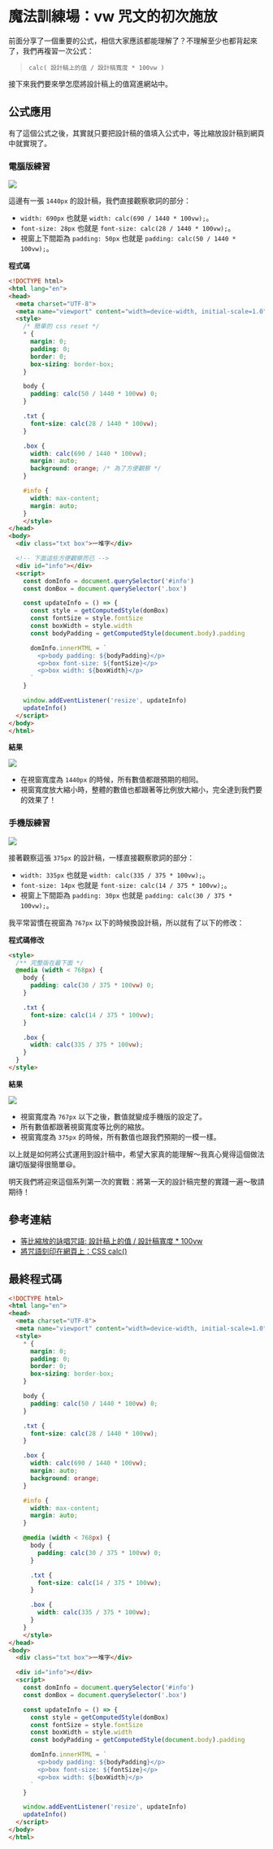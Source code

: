 # 魔法訓練場：vw 咒文的初次施放

前面分享了一個重要的公式，相信大家應該都能理解了？不理解至少也都背起來了，我們再複習一次公式：

> `calc( 設計稿上的值 / 設計稿寬度 * 100vw )`

接下來我們要來學怎麼將設計稿上的值寫進網站中。

## 公式應用

有了這個公式之後，其實就只要把設計稿的值填入公式中，等比縮放設計稿到網頁中就實現了。

### 電腦版練習

![](./assets/teach-desk.png)

這邊有一張 `1440px` 的設計稿，我們直接觀察歌詞的部分：

- `width: 690px` 也就是 `width: calc(690 / 1440 * 100vw);`。
- `font-size: 28px` 也就是 `font-size: calc(28 / 1440 * 100vw);`。
- 視窗上下間距為 `padding: 50px` 也就是 `padding: calc(50 / 1440 * 100vw);`。

**程式碼**

```html
<!DOCTYPE html>
<html lang="en">
<head>
  <meta charset="UTF-8">
  <meta name="viewport" content="width=device-width, initial-scale=1.0">
  <style>
    /* 簡單的 css reset */
    * {
      margin: 0;
      padding: 0;
      border: 0;
      box-sizing: border-box;
    }

    body {
      padding: calc(50 / 1440 * 100vw) 0;
    }

    .txt {
      font-size: calc(28 / 1440 * 100vw);
    }

    .box {
      width: calc(690 / 1440 * 100vw);
      margin: auto;
      background: orange; /* 為了方便觀察 */
    }

    #info {
      width: max-content;
      margin: auto;
    }
    </style>
</head>
<body>
  <div class="txt box">一堆字</div>

  <!-- 下面這些方便觀察而已 -->
  <div id="info"></div>
  <script>
    const domInfo = document.querySelector('#info')
    const domBox = document.querySelector('.box')

    const updateInfo = () => {
      const style = getComputedStyle(domBox)
      const fontSize = style.fontSize
      const boxWidth = style.width
      const bodyPadding = getComputedStyle(document.body).padding

      domInfo.innerHTML = `
        <p>body padding: ${bodyPadding}</p>
        <p>box font-size: ${fontSize}</p>
        <p>box width: ${boxWidth}</p>
      `
    }

    window.addEventListener('resize', updateInfo)
    updateInfo()
  </script>
</body>
</html>
```

**結果**

![](./assets/teach-desk.gif)

- 在視窗寬度為 `1440px` 的時候，所有數值都跟預期的相同。
- 視窗寬度放大縮小時，整體的數值也都跟著等比例放大縮小，完全達到我們要的效果了！

### 手機版練習

![](./assets/teach-mob.png)

接著觀察這張 `375px` 的設計稿，一樣直接觀察歌詞的部分：

- `width: 335px` 也就是 `width: calc(335 / 375 * 100vw);`。
- `font-size: 14px` 也就是 `font-size: calc(14 / 375 * 100vw);`。
- 視窗上下間距為 `padding: 30px` 也就是 `padding: calc(30 / 375 * 100vw);`。

我平常習慣在視窗為 `767px` 以下的時候換設計稿，所以就有了以下的修改：

**程式碼修改**

```html
<style>
  /** 完整版在最下面 */
  @media (width < 768px) {
    body {
      padding: calc(30 / 375 * 100vw) 0;
    }

    .txt {
      font-size: calc(14 / 375 * 100vw);
    }

    .box {
      width: calc(335 / 375 * 100vw);
    }
  }
</style>
```

**結果**

![](./assets/teach-mob.gif)

- 視窗寬度為 `767px` 以下之後，數值就變成手機版的設定了。
- 所有數值都跟著視窗寬度等比例的縮放。
- 視窗寬度為 `375px` 的時候，所有數值也跟我們預期的一模一樣。

以上就是如何將公式運用到設計稿中，希望大家真的能理解～我真心覺得這個做法讓切版變得很簡單😃。

明天我們將迎來這個系列第一次的實戰：將第一天的設計稿完整的實踐一遍～敬請期待！

## 參考連結

- [等比縮放的詠唱咒語: 設計稿上的值 / 設計稿寬度 * 100vw](../2/index.md)
- [將咒語刻印在網頁上：CSS calc()](../3/index.md)

## 最終程式碼

```html
<!DOCTYPE html>
<html lang="en">
<head>
  <meta charset="UTF-8">
  <meta name="viewport" content="width=device-width, initial-scale=1.0">
  <style>
    * {
      margin: 0;
      padding: 0;
      border: 0;
      box-sizing: border-box;
    }

    body {
      padding: calc(50 / 1440 * 100vw) 0;
    }

    .txt {
      font-size: calc(28 / 1440 * 100vw);
    }

    .box {
      width: calc(690 / 1440 * 100vw);
      margin: auto;
      background: orange;
    }

    #info {
      width: max-content;
      margin: auto;
    }

    @media (width < 768px) {
      body {
        padding: calc(30 / 375 * 100vw) 0;
      }

      .txt {
        font-size: calc(14 / 375 * 100vw);
      }

      .box {
        width: calc(335 / 375 * 100vw);
      }
    }
    </style>
</head>
<body>
  <div class="txt box">一堆字</div>

  <div id="info"></div>
  <script>
    const domInfo = document.querySelector('#info')
    const domBox = document.querySelector('.box')

    const updateInfo = () => {
      const style = getComputedStyle(domBox)
      const fontSize = style.fontSize
      const boxWidth = style.width
      const bodyPadding = getComputedStyle(document.body).padding

      domInfo.innerHTML = `
        <p>body padding: ${bodyPadding}</p>
        <p>box font-size: ${fontSize}</p>
        <p>box width: ${boxWidth}</p>
      `
    }

    window.addEventListener('resize', updateInfo)
    updateInfo()
  </script>
</body>
</html>
```
